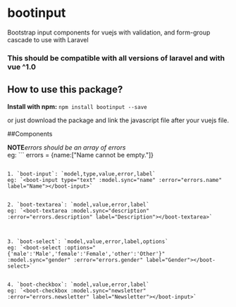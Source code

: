 # bootinput
Bootstrap input components for vuejs with validation, and form-group cascade
to use with Laravel

### This should be compatible with all versions of laravel and with vue ^1.0

## How to use this package?

**Install with npm:**
```npm install bootinput --save```

or just download the package and link the javascript file after your vuejs file.

##Components

**NOTE***errors should be an array of errors*   
eg: ```
errors = {name:["Name cannot be empty."]}
```

1. `boot-input`: `model,type,value,error,label`  
eg: `<boot-input type="text" :model.sync="name" :error="errors.name" label="Name"></boot-input>`


2. `boot-textarea`: `model,value,error,label`  
eg: `<boot-textarea :model.sync="description" :error="errors.description" label="Description"></boot-textarea>`



3. `boot-select`: `model,value,error,label,options`  
eg: `<boot-select :options="{'male':'Male','female':'Female','other':'Other'}" :model.sync="gender" :error="errors.gender" label="Gender"></boot-select>`


4. `boot-checkbox`: `model,value,error,label`  
eg: `<boot-checkbox :model.sync="newsletter" :error="errors.newsletter" label="Newsletter"></boot-input>`


